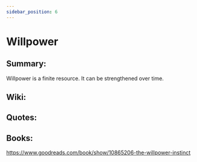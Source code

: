 ```yaml
---
sidebar_position: 6
---
```


# Willpower

## Summary: 

Willpower is a finite resource. It can be strengthened over time.




## Wiki:


## Quotes:



## Books:

https://www.goodreads.com/book/show/10865206-the-willpower-instinct


